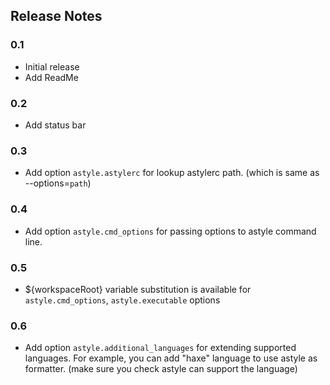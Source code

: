 ## Release Notes

### 0.1

- Initial release
- Add ReadMe

### 0.2

- Add status bar

### 0.3

- Add option `astyle.astylerc` for lookup astylerc path. (which is same as --options=`path`)

### 0.4

- Add option `astyle.cmd_options` for passing options to astyle command line.

### 0.5 

- ${workspaceRoot} variable substitution is available for `astyle.cmd_options`, `astyle.executable` options

### 0.6

- Add option `astyle.additional_languages` for extending supported languages. For example, you can add "haxe" language to use astyle as formatter. (make sure you check astyle can support the language)
